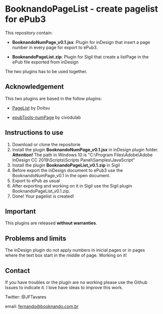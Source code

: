 # BooknandoPageList - create pagelist for ePub3

This repository contain:

- **BooknandoNumPage_v0.1.jsx**: Plugin for inDesign that insert a page number in every page for export to ePub3.

- **BooknandoPageList.zip**: Plugin for Sigil that create a listPage in the ePub file exported from inDesign

The two plugins has to be used together.

## Acknowledgement

This two plugins are based in the follow plugins:
- [PageList](https://www.mobileread.com/forums/showthread.php?t=265237) by Doitsu

- [epubTools-numPage](https://github.com/civodulab/epubTools-numPage) by civodulab

## Instructions to use
1. Download or clone the repositorie
2. Install the plugin **BooknandoNumPage_v0.1.jsx** in inDesign plugin folder. **Attention!** The path in Windows 10 is "C:\Program Files\Adobe\Adobe InDesign CC 2019\Scripts\Scripts Panel\Samples\JavaScript"
3. Install the plugin **BooknandoPageList_v0.1.zip** in Sigil
4. Before export the inDesign document to ePub3 use the BooknandoNumPage_v0.1 in the open document.
5. Export to ePub as usual
6. After exporting and working on it in Sigil use the Sigil plugin BooknandoPageList_v0.1.zip.
7. Done! Your pagelist is created!

## Important
This plugins are released **without warranties**. 

## Problems and limits
The inDesign plugin do not apply numbers in inicial pages or in pages where the text box start in the middle of page. Working on it!

## Contact
If you have troubles or the plugin are no working please use the Github Issues to indicate it.
I love have ideas to improve this work.


Twitter: @JFTavares

email: fernando@booknando.com.br
